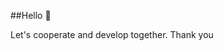 ##Hello 👋

<!--
**EoPi101/Code** is a ✨ _special_ ✨ repository because its `README.md` (this file) appears on your GitHub profile.

Here are some ideas to help you get started:

- 🔭 I am currently majoring in information technology
- 🌱 Currently I am studying information technology department
- 👯 I want to cooperate on social networks to develop together
- 🤔 I'm looking for help with technology knowledge
- 💬 Please ask me about things you don't understand in the program
- 📫 How to contact me: loliteam.vn02@gmail.com
- ⚡ Fun fact: I'm only 17 years old hihi
--> Let's cooperate and develop together. Thank you
